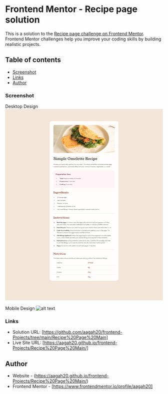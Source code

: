 # Frontend Mentor - Recipe page solution

This is a solution to the [Recipe page challenge on Frontend Mentor](https://www.frontendmentor.io/challenges/recipe-page-KiTsR8QQKm). Frontend Mentor challenges help you improve your coding skills by building realistic projects. 

## Table of contents

  - [Screenshot](#screenshot)
  - [Links](#links)
- [Author](#author)

### Screenshot

Desktop Design
![alt text](<download (1)-1.png>)

Mobile Design
![alt text](download-1.png)


### Links

- Solution URL: [https://github.com/aagah20/frontend-Projects/tree/main/Recipe%20Page%20Main]
- Live Site URL: [https://aagah20.github.io/frontend-Projects/Recipe%20Page%20Main/]


## Author

- Website - (https://aagah20.github.io/frontend-Projects/Recipe%20Page%20Main/)
- Frontend Mentor - [https://www.frontendmentor.io/profile/aagah20]


